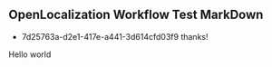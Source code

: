 ## OpenLocalization Workflow Test MarkDown
* 7d25763a-d2e1-417e-a441-3d614cfd03f9 
thanks!

Hello world